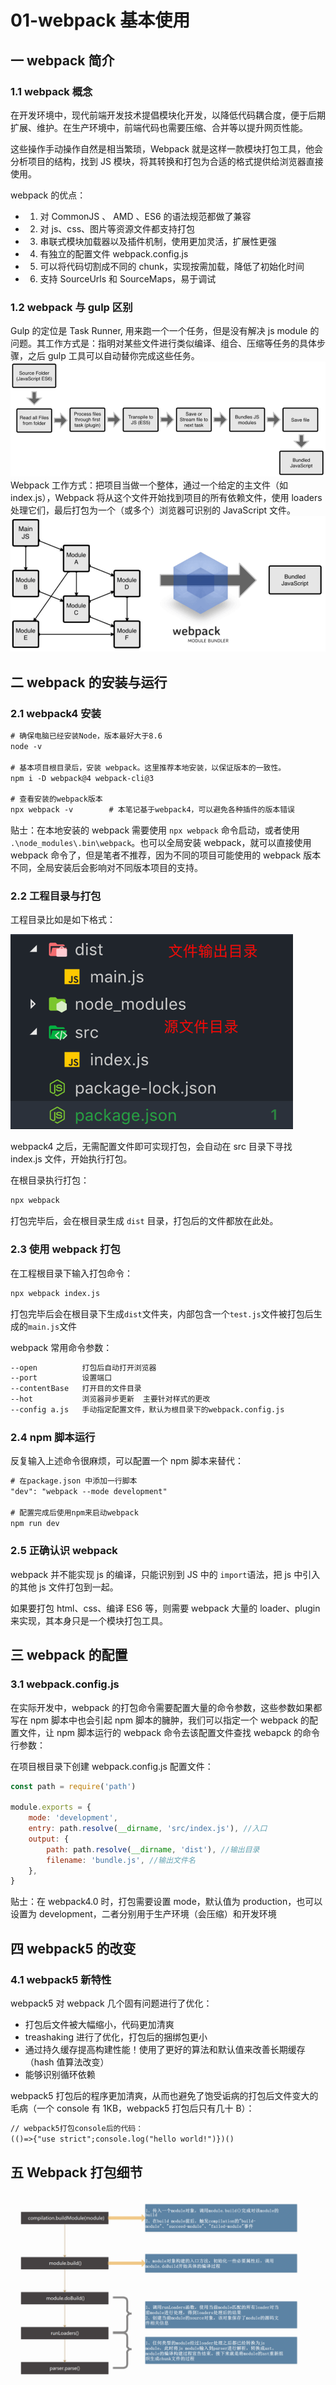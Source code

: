 # 01-webpack 基本使用

## 一 webpack 简介

### 1.1 webpack 概念

在开发环境中，现代前端开发技术提倡模块化开发，以降低代码耦合度，便于后期扩展、维护。在生产环境中，前端代码也需要压缩、合并等以提升网页性能。

这些操作手动操作自然是相当繁琐，Webpack 就是这样一款模块打包工具，他会分析项目的结构，找到 JS 模块，将其转换和打包为合适的格式提供给浏览器直接使用。

webpack 的优点：

-   1. 对 CommonJS 、 AMD 、ES6 的语法规范都做了兼容
-   2. 对 js、css、图片等资源文件都支持打包
-   3. 串联式模块加载器以及插件机制，使用更加灵活，扩展性更强
-   4. 有独立的配置文件 webpack.config.js
-   5. 可以将代码切割成不同的 chunk，实现按需加载，降低了初始化时间
-   6. 支持 SourceUrls 和 SourceMaps，易于调试

### 1.2 webpack 与 gulp 区别

Gulp 的定位是 Task Runner, 用来跑一个一个任务，但是没有解决 js module 的问题。其工作方式是：指明对某些文件进行类似编译、组合、压缩等任务的具体步骤，之后 gulp 工具可以自动替你完成这些任务。
![gulp原理](/images/JavaScript/webpack-01.png)
Webpack 工作方式：把项目当做一个整体，通过一个给定的主文件（如 index.js），Webpack 将从这个文件开始找到项目的所有依赖文件，使用 loaders 处理它们，最后打包为一个（或多个）浏览器可识别的 JavaScript 文件。
![webpack原理](/images/JavaScript/webpack-02.png)

## 二 webpack 的安装与运行

### 2.1 webpack4 安装

```txt
# 确保电脑已经安装Node，版本最好大于8.6
node -v

# 基本项目根目录后，安装 webpack。这里推荐本地安装，以保证版本的一致性。
npm i -D webpack@4 webpack-cli@3

# 查看安装的webpack版本
npx webpack -v        # 本笔记基于webpack4，可以避免各种插件的版本错误
```

贴士：在本地安装的 webpack 需要使用 `npx webpack` 命令启动，或者使用 `.\node_modules\.bin\webpack`。也可以全局安装 webpack，就可以直接使用 webpack 命令了，但是笔者不推荐，因为不同的项目可能使用的 webpack 版本不同，全局安装后会影响对不同版本项目的支持。

### 2.2 工程目录与打包

工程目录比如是如下格式：

![工程目录](/images/JavaScript/webpack-03.png)

webpack4 之后，无需配置文件即可实现打包，会自动在 src 目录下寻找 index.js 文件，开始执行打包。

在根目录执行打包：

```txt
npx webpack
```

打包完毕后，会在根目录生成 `dist` 目录，打包后的文件都放在此处。

### 2.3 使用 webpack 打包

在工程根目录下输入打包命令：

```txt
npx webpack index.js
```

打包完毕后会在根目录下生成`dist`文件夹，内部包含一个`test.js`文件被打包后生成的`main.js`文件

webpack 常用命令参数：

```txt
--open          打包后自动打开浏览器
--port          设置端口
--contentBase   打开目的文件目录
--hot           浏览器异步更新  主要针对样式的更改
--config a.js   手动指定配置文件，默认为根目录下的webpack.config.js
```

### 2.4 npm 脚本运行

反复输入上述命令很麻烦，可以配置一个 npm 脚本来替代：

```txt
# 在package.json 中添加一行脚本
"dev": "webpack --mode development"

# 配置完成后使用npm来启动webpack
npm run dev
```

### 2.5 正确认识 webpack

webpack 并不能实现 js 的编译，只能识别到 JS 中的 `import`语法，把 js 中引入的其他 js 文件打包到一起。

如果要打包 html、css、编译 ES6 等，则需要 webpack 大量的 loader、plugin 来实现，其本身只是一个模块打包工具。

## 三 webpack 的配置

### 3.1 webpack.config.js

在实际开发中，webpack 的打包命令需要配置大量的命令参数，这些参数如果都写在 npm 脚本中也会引起 npm 脚本的臃肿，我们可以指定一个 webpack 的配置文件，让 npm 脚本运行的 webpack 命令去该配置文件查找 webapck 的命令行参数：

在项目根目录下创建 webpack.config.js 配置文件：

```js
const path = require('path')

module.exports = {
    mode: 'development',
    entry: path.resolve(__dirname, 'src/index.js'), //入口
    output: {
        path: path.resolve(__dirname, 'dist'), //输出目录
        filename: 'bundle.js', //输出文件名
    },
}
```

贴士：在 webpack4.0 时，打包需要设置 mode，默认值为 production，也可以设置为 development，二者分别用于生产环境（会压缩）和开发环境

## 四 webpack5 的改变

### 4.1 webpack5 新特性

webpack5 对 webpack 几个固有问题进行了优化：

-   打包后文件被大幅缩小，代码更加清爽
-   treashaking 进行了优化，打包后的捆绑包更小
-   通过持久缓存提高构建性能！使用了更好的算法和默认值来改善长期缓存（hash 值算法改变）
-   能够识别循环依赖

webpack5 打包后的程序更加清爽，从而也避免了饱受诟病的打包后文件变大的毛病（一个 console 有 1KB，webpack5 打包后只有几十 B）：

```txt
// webpack5打包console后的代码：
(()=>{"use strict";console.log("hello world!")})()
```

## 五 Webpack 打包细节

![webpack打包细节](../images/javascript/webpack-00.png)

